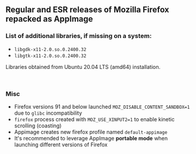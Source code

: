 ## Regular and ESR releases of Mozilla Firefox repacked as AppImage

### List of additional libraries, if missing on a system:

* `libgdk-x11-2.0.so.0.2400.32`
* `libgtk-x11-2.0.so.0.2400.32`

Libraries obtained from Ubuntu 20.04 LTS (amd64) installation.

<br>

### Misc

* Firefox versions 91 and below launched `MOZ_DISABLE_CONTENT_SANDBOX=1` due to `glibc` incompatibility
* `firefox` process created with `MOZ_USE_XINPUT2=1` to enable kinetic scrolling (coasting)
* Appimage creates new firefox profile named `default-appimage`
* It's recommended to leverage AppImage **portable mode** when launching different versions of Firefox
